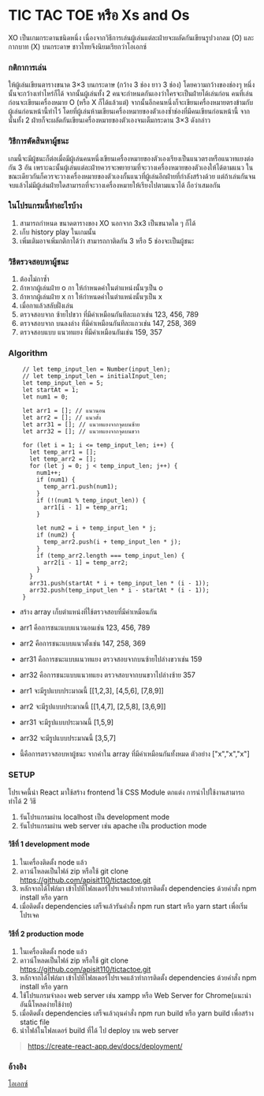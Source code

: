# TIC TAC TOE หรือ Xs and Os

XO เป็นเกมกระดานชนิดหนึ่ง เนื่องจากวิธีการเล่นผู้เล่นแต่ละฝ่ายจะผลัดกันเขียนรูปวงกลม (O) และกากบาท (X) บนกระดาษ ชาวไทยจึงนิยมเรียกว่าโอเอกซ์

### กติกาการเล่น

ให้ผู้เล่นเขียนตารางขนาด 3×3 บนกระดาษ (กว้าง 3 ช่อง ยาว 3 ช่อง) โดยความกว้างของช่องๆ หนึ่งนั้นจะกว้างเท่าไหร่ก็ได้ จากนั้นผู้เล่นทั้ง 2 คนจะกำหนดกันเองว่าใครจะเป็นฝ่ายได้เล่นก่อน คนที่เล่นก่อนจะเขียนเครื่องหมาย O (หรือ X ก็ได้แล้วแต่) จากนั้นอีกคนหนึ่งก็จะเขียนเครื่องหมายตรงข้ามกับผู้เล่นก่อนหน้านี้ทำไว้ โดยที่ผู้เล่นห้ามเขียนเครื่องหมายของตัวเองซ้ำช่องที่มีคนเขียนก่อนหน้านี้ จากนั้นทั้ง 2 ฝ่ายก็จะผลัดกันเขียนเครื่องหมายของตัวเองจนเต็มกระดาน 3×3 ดังกล่าว

### วิธีการตัดสินหาผู้ชนะ

เกมนี้จะมีผู้ชนะก็ต่อเมื่อมีผู้เล่นคนหนึ่งเขียนเครื่องหมายของตัวเองเรียงเป็นแนวตรงหรือแนวทแยงต่อกัน 3 อัน เพราะฉะนั้นผู้เล่นแต่ละฝ่ายควรจะพยายามที่จะวางเครื่องหมายของตัวเองให้ได้ตามแนว ในขณะเดียวกันก็ควรจะวางเครื่องหมายของตัวเองกั้นแนวที่ผู้เล่นอีกฝ่ายที่กำลังสร้างด้วย แต่ถ้าเล่นกันจนจบแล้วไม่มีผู้เล่นฝ่ายใดสามารถที่จะวางเครื่องหมายให้เรียงไปตามแนวได้ ถือว่าเสมอกัน

### ในโปรแกรมนี้ทำอะไรบ้าง

1. สามารถกำหนด ขนาดตารางของ XO นอกจาก 3x3 เป็นขนาดใด ๆ ก็ได้
1. เก็บ history play ในเกมนั้น
1. เพิ่มเติมอาจเพิ่มกติกาได้ว่า สามารถกาติดกัน 3 หรือ 5 ช่องจะเป็นผู้ชนะ

### วิธีตรวจสอบหาผู้ชนะ

1. ต้องไม่กาซ้ำ
1. ถ้าหากผู้เล่นฝ่าย o กา ให้กำหนดค่าในตำแหน่งนั้นๆเป็น o
1. ถ้าหากผู้เล่นฝ่าย x กา ให้กำหนดค่าในตำแหน่งนั้นๆเป็น x
1. เมื่อกาแล้วสลับฝั่งเล่น
1. ตรวจสอบจาก ซ้ายไปขวา ที่มีค่าเหมือนกันทีละแถวเช่น 123, 456, 789
1. ตรวจสอบจาก บนลงล่าง ที่มีค่าเหมือนกันทีละแถวเช่น 147, 258, 369
1. ตรวจสอบแบบ แนวทแยง ที่มีค่าเหมือนกันเช่น 159, 357

### Algorithm

```react
    // let temp_input_len = Number(input_len);
    // let temp_input_len = initialInput_len;
    let temp_input_len = 5;
    let startAt = 1;
    let num1 = 0;

    let arr1 = []; // แนวนอน
    let arr2 = []; // แนวตั้ง
    let arr31 = []; // แนวทแยงจากจุดบนซ้าย
    let arr32 = []; // แนวทแยงจากจุดบนขวา

    for (let i = 1; i <= temp_input_len; i++) {
      let temp_arr1 = [];
      let temp_arr2 = [];
      for (let j = 0; j < temp_input_len; j++) {
        num1++;
        if (num1) {
          temp_arr1.push(num1);
        }
        if (!(num1 % temp_input_len)) {
          arr1[i - 1] = temp_arr1;
        }

        let num2 = i + temp_input_len * j;
        if (num2) {
          temp_arr2.push(i + temp_input_len * j);
        }
        if (temp_arr2.length === temp_input_len) {
          arr2[i - 1] = temp_arr2;
        }
      }
      arr31.push(startAt * i + temp_input_len * (i - 1));
      arr32.push(temp_input_len * i - startAt * (i - 1));
    }
```

- สร้าง array เก็บตำแหน่งที่ใช้ตรวจสอบที่มีค่าเหมือนกัน
- arr1 คือการชนะแบบแนวนอนเช่น 123, 456, 789
- arr2 คือการชนะแบบแนวตั้งเช่น 147, 258, 369
- arr31 คือการชนะแบบแนวทแยง ตรวจสอบจากบนซ้ายไปล่างขวาเช่น 159
- arr32 คือการชนะแบบแนวทแยง ตรวจสอบจากบนขวาไปล่างซ้าย 357

- arr1 จะมีรูปแบบประมาณนี้ [[1,2,3], [4,5,6], [7,8,9]]
- arr2 จะมีรูปแบบประมาณนี้ [[1,4,7], [2,5,8], [3,6,9]]
- arr31 จะมีรูปแบบประมาณนี้ [1,5,9]
- arr32 จะมีรูปแบบประมาณนี้ [3,5,7]
- นี้คือการตรวจสอบหาผู้ชนะ จากค่าใน array ที่มีค่าเหมือนกันทั้งหมด ตัวอย่าง ["x","x","x"]

### SETUP

โปรเจคนี้นำ React มาใช้สร้าง frontend ใช้ CSS Module ตกแต่ง การนำไปใช้งานสามารถทำได้ 2 วิธี

1. รันโปรแกรมผ่าน localhost เป็น development mode
1. รันโปรแกรมผ่าน web server เช่น apache เป็น production mode

#### วิธีที่ 1 development mode

1. ในเครื่องติดตั้ง node แล้ว
1. ดาวน์โหลดเป็นไฟล์ zip หรือใช้ git clone https://github.com/apisit110/tictactoe.git
1. หลักจากได้ไฟล์มา เข้าไปที่โฟลเดอร์โปรเจคแล้วทำการติดตั้ง dependencies ด้วยคำสั่ง npm install หรือ yarn
1. เมื่อติดตั้ง dependencies เสร็จแล้วรันคำสั่ง npm run start หรือ yarn start เพื่อเริ่มโปรเจค

#### วิธีที่ 2 production mode

1. ในเครื่องติดตั้ง node แล้ว
1. ดาวน์โหลดเป็นไฟล์ zip หรือใช้ git clone https://github.com/apisit110/tictactoe.git
1. หลักจากได้ไฟล์มา เข้าไปที่โฟลเดอร์โปรเจคแล้วทำการติดตั้ง dependencies ด้วยคำสั่ง npm install หรือ yarn
1. ใช้โปรแกรมจำลอง web server เช่น xampp หรือ Web Server for Chrome(แนะนำอันนี้โหลดง่ายใช้ง่าย)
1. เมื่อติดตั้ง dependencies เสร็จแล้วฤนคำสั่ง npm run build หรือ yarn build เพื่อสร้าง static file
1. นำไฟล์ในโฟลเดอร์ build ที่ได้ ไป deploy บน web server

> https://create-react-app.dev/docs/deployment/

### อ้างอิง

[โอเอกซ์](https://th.wikipedia.org/wiki/%E0%B9%82%E0%B8%AD%E0%B9%80%E0%B8%AD%E0%B8%81%E0%B8%8B%E0%B9%8C)
